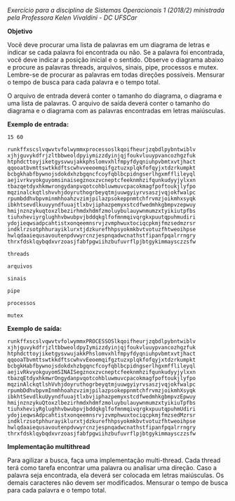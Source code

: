 *Exercício para a disciplina de Sistemas Operacionais 1 (2018/2) ministrada pela Professora Kelen Vivaldini - DC UFSCar*

**Objetivo**

Você deve procurar uma lista de palavras em um diagrama de letras e indicar se cada palavra foi encontrada ou não. Se a palavra foi encontrada, você deve indicar a posição inicial e o sentido. Observe o diagrama abaixo e procure as palavras threads, arquivos, sinais, pipe, processos e mutex. Lembre-se de procurar as palavras em todas direções possíveis. Mensurar o tempo de busca para cada palavra e o tempo total.

O arquivo de entrada deverá conter o tamanho do diagrama, o diagrama e uma lista de palavras. O arquivo de saída deverá conter o tamanho do diagrama e o diagrama com as palavras encontradas em letras maiúsculas.


**Exemplo de entrada:**

`15 60`

`runkffxscslvqwvtvfolwymmxprocessoslkqoifheurjzqbdlpybntwiblv
xjhjguvykdfrjzltbbweoldpyiymizzdyinjqjfoukvluuypvancozhgzfuk
htphdcttoyjiketgysvwujakkphslomvxhlfmpyfdyqniuhpvbmtxvtjhact
qqooatbvmttswtkkdftscwhvveeoemqifgztuzxplqkfofqyjxtdzrkumpkt
bcbgkhabfbywnojsdokdxhzbgqncfcoyfqblbcpidngserlhgxmfflileyql
aejivrkvyokguyomsinaisegznoxzvcneptcfeeknmhzifqunkudyyjylxxn
tbazqetdyxhkmwrongydanpvqotcohbluwmuvcpacokmagfpoftoukjlyfpo
mqzinalckqtlshvvhjdoyruthogrbeyqtmjuuwgyiyrvsaszjvqjokfwalpc
rpumbddhvbpvminmhhoahzvzimjpilazpsokeppnmtchfrvmzjoikmhxsyqk
ibkhtsevdlkuuyyndfuuajtlxbvjiphazpemyxstcdfwedmhkgbmpvzepwuy
hmijnznzykuqtoxzlbezirhmdxhdmfzmoluybulauywnmumzxtyikiutpfbs
tiuhxheviyrglughhvbwubpvjbddqkglfofmnmqivqrgkxpuutqpuhmudiri
ydojieqwsadpcahtistxonqeemnsrvjzvmphwuxtociqcpkmjfmzsedmzrsr
indklrzsotphhurayiklurxtjdzkurefhhpsyokmkbvtvotuzfhtweoihpse
hwlqdaaiequsavoutenpdvwyrcnzjespnqadwcnathstfipanfpqalrrngry
thrxfdsklqybqdxvrzoasjfabfpgwiihzbufuvrflpjbtgykimmaysczzsfw`

`threads`

`arquivos`

`sinais`

`pipe`

`processos`

`mutex`

**Exemplo de saída:**

`runkffxscslvqwvtvfolwymmxPROCESSOSlkqoifheurjzqbdlpybntwiblv
xjhjguvykdfrjzltbbweoldpyIymizzdyinjqjfoukvluuypvancozhgzfuk
htphdcttoyjiketgysvwujakkPhslomvxhlfmpyfdyqniuhpvbmtxvtjhact
qqooaTbvmttswtkkdftscwhvvEeoemqifgztuzxplqkfofqyjxtdzrkumpkt
bcbgkHabfbywnojsdokdxhzbgqncfcoyfqblbcpidngserlhgxmfflileyql
aejivRkvyokguyomSINAISegznoxzvcneptcfeeknmhzifqunkudyyjylxxn
tbazqEtdyxhkmwrOngydanpvqotcohbluwmuvcpacokmagfpoftoukjlyfpo
mqzinAlckqtlshVvhjdoyruthogrbeyqtmjuuwgyiyrvsaszjvqjokfwalpc
rpumbDdhvbpvmInmhhoahzvzimjpilazpsokeppnmtchfrvmzjoikmhXsyqk
ibkhtSevdlkuUyyndfuuajtlxbvjiphazpemyxstcdfwedmhkgbmpvzEpwuy
hmijnznzykuQtoxzlbezirhmdxhdmfzmoluybulauywnmumzxtyikiuTpfbs
tiuhxheviyRglughhvbwubpvjbddqkglfofmnmqivqrgkxpuutqpuhmUdiri
ydojieqwsAdpcahtistxonqeemnsrvjzvmphwuxtociqcpkmjfmzsedMzrsr
indklrzsotphhurayiklurxtjdzkurefhhpsyokmkbvtvotuzfhtweoihpse
hwlqdaaiequsavoutenpdvwyrcnzjespnqadwcnathstfipanfpqalrrngry
thrxfdsklqybqdxvrzoasjfabfpgwiihzbufuvrflpjbtgykimmaysczzsfw`

**Implementação multithread**

Para agilizar a busca, faça uma implementação multi-thread. Cada thread terá como tarefa encontrar uma palavra ou analisar uma direção. Caso a palavra seja encontrada, ela deverá ser colocada em letras maiúsculas. Os demais caracteres não devem ser modificados. Mensurar o tempo de busca para cada palavra e o tempo total.
